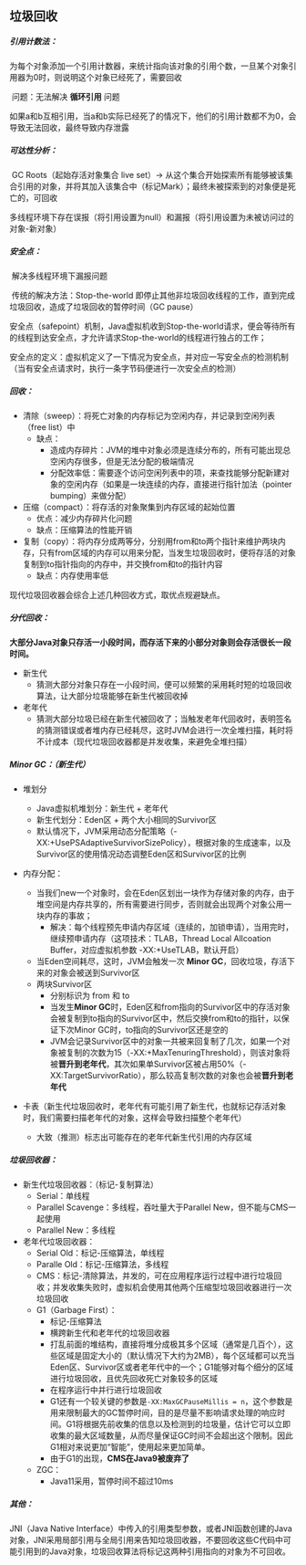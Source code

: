 ## 垃圾回收

##### 引用计数法：

​		为每个对象添加一个引用计数器，来统计指向该对象的引用个数，一旦某个对象引用器为0时，则说明这个对象已经死了，需要回收

​		问题：无法解决 **循环引用** 问题

​					如果a和b互相引用，当a和b实际已经死了的情况下，他们的引用计数都不为0，会导致无法回收，最终导致内存泄露



##### 可达性分析：

​		GC Roots（起始存活对象集合 live set）-> 从这个集合开始探索所有能够被该集合引用的对象，并将其加入该集合中（标记Mark）；最终未被探索到的对象便是死亡的，可回收

​		多线程环境下存在误报（将引用设置为null）和漏报（将引用设置为未被访问过的对象-新对象）



##### 安全点：

​		解决多线程环境下漏报问题

​		传统的解决方法：Stop-the-world 即停止其他非垃圾回收线程的工作，直到完成垃圾回收，造成了垃圾回收的暂停时间（GC pause）

​		安全点（safepoint）机制，Java虚拟机收到Stop-the-world请求，便会等待所有的线程到达安全点，才允许请求Stop-the-world的线程进行独占的工作；

​		安全点的定义：虚拟机定义了一下情况为安全点，并对应一写安全点的检测机制（当有安全点请求时，执行一条字节码便进行一次安全点的检测）



##### 回收：

- 清除（sweep）：将死亡对象的内存标记为空闲内存，并记录到空闲列表（free list）中
  - 缺点：
    - 造成内存碎片：JVM的堆中对象必须是连续分布的，所有可能出现总空闲内存很多，但是无法分配的极端情况
    - 分配效率低：需要逐个访问空闲列表中的项，来查找能够分配新建对象的空闲内存（如果是一块连续的内存，直接进行指针加法（pointer bumping）来做分配）
- 压缩（compact）：将存活的对象聚集到内存区域的起始位置
  - 优点：减少内存碎片化问题
  - 缺点：压缩算法的性能开销
- 复制（copy）：将内存分成两等分，分别用from和to两个指针来维护两块内存，只有from区域的内存可以用来分配，当发生垃圾回收时，便将存活的对象复制到to指针指向的内存中，并交换from和to的指针内容
  - 缺点：内存使用率低

现代垃圾回收器会综合上述几种回收方式，取优点规避缺点。



##### 分代回收：

​		**大部分Java对象只存活一小段时间，而存活下来的小部分对象则会存活很长一段时间。**

- 新生代
  - 猜测大部分对象只存在一小段时间，便可以频繁的采用耗时短的垃圾回收算法，让大部分垃圾能够在新生代被回收掉
- 老年代
  - 猜测大部分垃圾已经在新生代被回收了；当触发老年代回收时，表明签名的猜测错误或者堆内存已经耗尽，这时JVM会进行一次全堆扫描，耗时将不计成本（现代垃圾回收器都是并发收集，来避免全堆扫描）



##### Minor GC：（新生代）

- 堆划分
  - Java虚拟机堆划分：新生代 + 老年代
  - 新生代划分：Eden区 + 两个大小相同的Survivor区
  - 默认情况下，JVM采用动态分配策略（-XX:+UsePSAdaptiveSurvivorSizePolicy），根据对象的生成速率，以及Survivor区的使用情况动态调整Eden区和Survivor区的比例

- 内存分配：
  - 当我们new一个对象时，会在Eden区划出一块作为存储对象的内存，由于堆空间是内存共享的，所有需要进行同步，否则就会出现两个对象公用一块内存的事故；
    - 解决：每个线程预先申请内存区域（连续的，加锁申请），当用完时，继续预申请内存（这项技术：TLAB，Thread Local Allcoation Buffer，对应虚拟机参数 -XX:+UseTLAB，默认开启）
  - 当Eden空间耗尽，这时，JVM会触发一次 **Minor GC**，回收垃圾，存活下来的对象会被送到Survivor区
  - 两块Survivor区
    - 分别标识为 from 和 to
    - 当发生**Minor GC**时，Eden区和from指向的Survivor区中的存活对象会被复制到to指向的Survivor区中，然后交换from和to的指针，以保证下次Minor GC时，to指向的Survivor区还是空的
    - JVM会记录Survivor区中的对象一共被来回复制了几次，如果一个对象被复制的次数为15（-XX:+MaxTenuringThreshold），则该对象将被**晋升到老年代**，其次如果单Survivor区被占用50%（-XX:TargetSurvivorRatio），那么较高复制次数的对象也会被**晋升到老年代**
- 卡表（新生代垃圾回收时，老年代有可能引用了新生代，也就标记存活对象时，我们需要扫描老年代的对象，这样会导致扫描整个老年代）
  - 大致（推测）标志出可能存在的老年代新生代引用的内存区域



##### 垃圾回收器：

- 新生代垃圾回收器：（标记-复制算法）
  - Serial：单线程
  - Parallel Scavenge：多线程，吞吐量大于Parallel New，但不能与CMS一起使用
  - Parallel New：多线程
- 老年代垃圾回收器：
  - Serial Old：标记-压缩算法，单线程
  - Paralle Old：标记-压缩算法，多线程
  - CMS：标记-清除算法，并发的，可在应用程序运行过程中进行垃圾回收；并发收集失败时，虚拟机会使用其他两个压缩型垃圾回收器进行一次垃圾回收
  - G1（Garbage First）：
    - 标记-压缩算法
    - 横跨新生代和老年代的垃圾回收器
    - 打乱前面的堆结构，直接将堆分成极其多个区域（通常是几百个），这些区域是固定大小的（默认情况下大约为2MB），每个区域都可以充当Eden区、Survivor区或者老年代中的一个；G1能够对每个细分的区域进行垃圾回收，且优先回收死亡对象较多的区域
    - 在程序运行中并行进行垃圾回收
    - G1还有一个较关键的参数是`-XX:MaxGCPauseMillis = n`，这个参数是用来限制最大的GC暂停时间，目的是尽量不影响请求处理的响应时间。G1将根据先前收集的信息以及检测到的垃圾量，估计它可以立即收集的最大区域数量，从而尽量保证GC时间不会超出这个限制。因此G1相对来说更加“智能”，使用起来更加简单。
    - 由于G1的出现，**CMS在Java9被废弃了**
  - ZGC：
    - Java11采用，暂停时间不超过10ms



##### 其他：

JNI（Java Native Interface）中传入的引用类型参数，或者JNI函数创建的Java对象，JNI采用局部引用与全局引用来告知垃圾回收器，不要回收这些C代码中可能引用到的Java对象，垃圾回收算法将标记这两种引用指向的对象为不可回收。